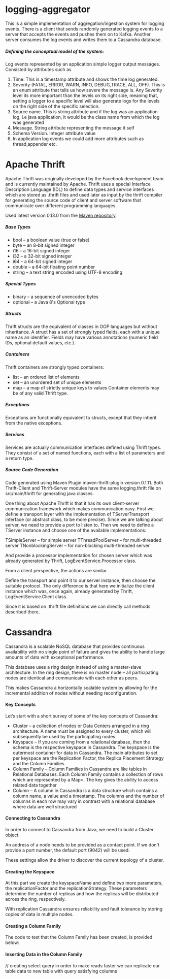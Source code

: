# logging-aggregator

This is a simple implementation of aggregation/ingestion system for logging events. There is a client that sends randomly generated logging events to a server that accepts the events and pushes them on to Kafka. Another server consumes the log events and writes them to a Cassandra database.

<h5> Defining the conceptual model of the system: </h5>

Log events represented by an application simple logger output messages. Consisted by attributes such as
  <ol>
    <li>Time. This is a timestamp attribute and shows the time log generated.</li>
    <li>Severity (FATAL, ERROR, WARN, INFO, DEBUG,TRACE, ALL, OFF). This is an enum attribute that tells us how severe the message is. Any Severity level its more important than the levels on its right side, meaning that, setting a logger to a specific level will also generate logs for the levels on the right side of the specific selection.</li>
    <li>Source name. This is string attribute and if the log was an application log, i.e java application, it would be the class name from which the log was generated</li>
    <li>Message. String attribute representing the message it self</li>
    <li>Schema Version. Integer attribute value</li>
    <li>In application log events we could add more attributes such as thread,appender etc.</li>
  </ol>
  
# Apache Thrift
Apache Thrift was originally developed by the Facebook development team and is currently maintained by Apache.
Thrift uses a special Interface Description Language (IDL) to define data types and service interfaces which are stored as .thrift files and used later as input by the thrift compiler for generating the source code of client and server software that communicate over different programming languages.

Used latest version 0.13.0 from the <a href="https://search.maven.org/classic/#search%7Cgav%7C1%7Cg%3A%22org.apache.thrift%22%20AND%20a%3A%22libthrift%22">Maven repository</a>.

<h5>Base Types </h5>
<ul>
  <li>bool – a boolean value (true or false)</li>
  <li>byte – an 8-bit signed integer</li>
  <li>i16 – a 16-bit signed integer</li>
  <li>i32 – a 32-bit signed integer</li>
  <li>i64 – a 64-bit signed integer</li>
  <li>double – a 64-bit floating point number</li>
  <li>string – a text string encoded using UTF-8 encoding </li>
</ul>

<h5>Special Types </h5>
<ul>
  <li>binary – a sequence of unencoded bytes</li>
  <li>optional – a Java 8's Optional type</li>
</ul>
  
<h5>Structs</h5>
  
Thrift structs are the equivalent of classes in OOP languages but without inheritance. A struct has a set of strongly typed fields, each with a unique name as an identifier. Fields may have various annotations (numeric field IDs, optional default values, etc.).

<h5> Containers </h5>

Thrift containers are strongly typed containers:

<ul>
  <li>list – an ordered list of elements</li>
  <li>set – an unordered set of unique elements</li>
  <li>map<type1,type2> – a map of strictly unique keys to values
Container elements may be of any valid Thrift type.</li>
</ul>

<h5>Exceptions</h5>

Exceptions are functionally equivalent to structs, except that they inherit from the native exceptions.

<h5>Services</h5>

Services are actually communication interfaces defined using Thrift types. They consist of a set of named functions, each with a list of parameters and a return type.

<h5>Source Code Generation</h5>

Code generated using Maven Plugin maven-thrift-plugin version 0.1.11. Both Thrift-Client and Thrift-Server modules have the same logging.thrift file on src/main/thrift for generating java classes.

One thing about Apache Thrift is that it has its own client-server communication framework which makes communication easy. First we define a transport layer with the implementation of TServerTransport interface (or abstract class, to be more precise). Since we are talking about server, we need to provide a port to listen to. Then we need to define a TServer instance and choose one of the available implementations:

  TSimpleServer – for simple server
  TThreadPoolServer – for multi-threaded server
  TNonblockingServer – for non-blocking multi-threaded server

And provide a processor implementation for chosen server which was already generated by Thrift, LogEventService.Processor class.

From a client perspective, the actions are similar.

Define the transport and point it to our server instance, then choose the suitable protocol. The only difference is that here we initialize the client instance which was, once again, already generated by Thrift, LogEventService.Client class.

Since it is based on .thrift file definitions we can directly call methods described there.

# Cassandra

Cassandra is a scalable NoSQL database that provides continuous availability with no single point of failure and gives the ability to handle large amounts of data with exceptional performance.

This database uses a ring design instead of using a master-slave architecture. In the ring design, there is no master node – all participating nodes are identical and communicate with each other as peers.

This makes Cassandra a horizontally scalable system by allowing for the incremental addition of nodes without needing reconfiguration.

<h4> Key Concepts </h4>

Let’s start with a short survey of some of the key concepts of Cassandra:

<ul>
  <li>Cluster – a collection of nodes or Data Centers arranged in a ring architecture. A name must be assigned to every cluster, which will subsequently be used by the participating nodes</li>
  <li>Keyspace – If you are coming from a relational database, then the schema is the respective keyspace in Cassandra. The keyspace is the outermost container for data in Cassandra. The main attributes to set per keyspace are the Replication Factor, the Replica Placement Strategy and the Column Families</li>
  <li>Column Family – Column Families in Cassandra are like tables in Relational Databases. Each Column Family contains a collection of rows which are represented by a Map<RowKey, SortedMap<ColumnKey, ColumnValue>>. The key gives the ability to access related data together</li>
  <li>Column – A column in Cassandra is a data structure which contains a column name, a value and a timestamp. The columns and the number of columns in each row may vary in contrast with a relational database where data are well structured</li>
</ul>

<h4> Connecting to Cassandra</h4>

In order to connect to Cassandra from Java, we need to build a Cluster object.

An address of a node needs to be provided as a contact point. If we don't provide a port number, the default port (9042) will be used.

These settings allow the driver to discover the current topology of a cluster.

<h4> Creating the Keyspace </h4> 

At this part we create the keyspaceName and define two more parameters, the replicationFactor and the replicationStrategy. These parameters determine the number of replicas and how the replicas will be distributed across the ring, respectively.

With replication Cassandra ensures reliability and fault tolerance by storing copies of data in multiple nodes.

<h4> Creating a Column Family </h4>

The code to test that the Column Family has been created, is provided below:

<h4> Inserting Data in the Column Family</h4>

// creating select query in order to make reads faster we can replicate our table data to new table with query satisfying columns 
